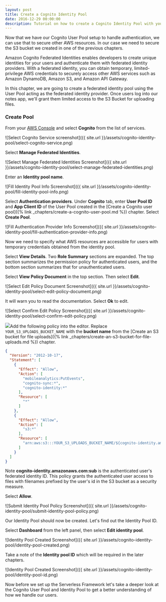 ```yaml
---
layout: post
title: Create a Cognito Identity Pool
date: 2016-12-29 00:00:00
description: Tutorial on how to create a Cognito Identity Pool with your User Pool as the authentication provider for your app.
---
```


Now that we have our Cognito User Pool setup to handle authentication, we can use that to secure other AWS resources. In our case we need to secure the S3 bucket we created in one of the previous chapters.

Amazon Cognito Federated Identities enables developers to create unique identities for your users and authenticate them with federated identity providers. With a federated identity, you can obtain temporary, limited-privilege AWS credentials to securely access other AWS services such as Amazon DynamoDB, Amazon S3, and Amazon API Gateway.

In this chapter, we are going to create a federated identity pool using the User Pool acting as the federated identity provider. Once users log into our notes app, we'll grant them limited access to the S3 Bucket for uploading files.

### Create Pool

From your [AWS Console](https://console.aws.amazon.com) and select **Cognito** from the list of services.

![Select Cognito Service screenshot]({{ site.url }}/assets/cognito-identity-pool/select-cognito-service.png)

Select **Manage Federated Identities**.

![Select Manage Federated Identities Screenshot]({{ site.url }}/assets/cognito-identity-pool/select-manage-federated-identities.png)

Enter an **Identity pool name**.

![Fill Identity Pool Info Screenshot]({{ site.url }}/assets/cognito-identity-pool/fill-identity-pool-info.png)

Select **Authentication providers**. Under **Cognito** tab, enter **User Pool ID** and **App Client ID** of the User Pool created in the [Create a Cognito user pool]({% link _chapters/create-a-cognito-user-pool.md %}) chapter. Select **Create Pool**.

![Fill Authentication Provider Info Screenshot]({{ site.url }}/assets/cognito-identity-pool/fill-authentication-provider-info.png)

Now we need to specify what AWS resources are accessible for users with temporary credentials obtained from the identity pool.

Select **View Details**. Two **Role Summary** sections are expanded. The top section summarizes the permission policy for authenticated users, and the bottom section summarizes that for unauthenticated users.

Select **View Policy Document** in the top section. Then select **Edit**.

![Select Edit Policy Document Screenshot]({{ site.url }}/assets/cognito-identity-pool/select-edit-policy-document.png)

It will warn you to read the documentation. Select **Ok** to edit.

![Select Confirm Edit Policy Screenshot]({{ site.url }}/assets/cognito-identity-pool/select-confirm-edit-policy.png)

<img class="code-marker" src="{{ site.url }}/assets/s.png" />Add the following policy into the editor. Replace `YOUR_S3_UPLOADS_BUCKET_NAME` with the **bucket name** from the [Create an S3 bucket for file uploads]({% link _chapters/create-an-s3-bucket-for-file-uploads.md %}) chapter.

``` json
{
  "Version": "2012-10-17",
  "Statement": [
    {
      "Effect": "Allow",
      "Action": [
        "mobileanalytics:PutEvents",
        "cognito-sync:*",
        "cognito-identity:*"
      ],
      "Resource": [
        "*"
      ]
    },
    {
      "Effect": "Allow",
      "Action": [
        "s3:*"
      ],
      "Resource": [
        "arn:aws:s3:::YOUR_S3_UPLOADS_BUCKET_NAME/${cognito-identity.amazonaws.com:sub}*"
      ]
    }
  ]
}
```

Note **cognito-identity.amazonaws.com:sub** is the authenticated user's federated identity ID. This policy grants the authenticated user access to files with filenames prefixed by the user's id in the S3 bucket as a security measure.

Select **Allow**.

![Submit Identity Pool Policy Screenshot]({{ site.url }}/assets/cognito-identity-pool/submit-identity-pool-policy.png)

Our Identity Pool should now be created. Let's find out the Identity Pool ID.

Select **Dashboard** from the left panel, then select **Edit identity pool**.

![Identity Pool Created Screenshot]({{ site.url }}/assets/cognito-identity-pool/identity-pool-created.png)

Take a note of the **Identity pool ID** which will be required in the later chapters.

![Identity Pool Created Screenshot]({{ site.url }}/assets/cognito-identity-pool/identity-pool-id.png)

Now before we set up the Serverless Framework let's take a deeper look at the Cognito User Pool and Identity Pool to get a better understanding of how we handle our users.
